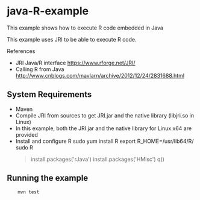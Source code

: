 # java-R-example
This example shows how to execute R code embedded in Java

This example uses JRI to be able to execute R code.

References
 * JRI Java/R interface <https://www.rforge.net/JRI/>
 * Calling R from Java <http://www.cnblogs.com/mavlarn/archive/2012/12/24/2831688.html>


System Requirements
-------------------

 * Maven
 * Compile JRI from sources to get JRI.jar and the native library (libjri.so in Linux)
 * In this example, both the JRI.jar and the native library for Linux x64 are provided
 * Install and configure R
	sudo yum install R
	export R_HOME=/usr/lib64/R/
	sudo R
	> install.packages('rJava')
	> install.packages('HMisc')
	> q()


Running the example
-------------------

        mvn test

